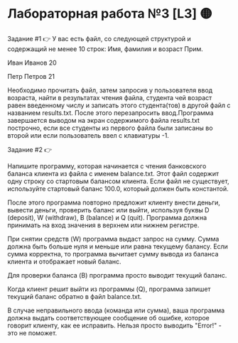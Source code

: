 # Лабораторная работа №3 [L3] 🟡

Задание #1 👉 У вас есть файл, со следующей структурой и содержащий не менее 10 строк: Имя, фамилия  и возраст
Прим.

Иван Иванов 20

Петр Петров 21

Необходимо прочитать файл, затем запросив у пользователя ввод возраста, найти в результатах чтения файла,
студента чей возраст равен введенному числу и записать этого студента(тов) в другой файл с названием results.txt. 
После этого перезапросить ввод.Программа завершается выводом на экран содержимого файла results.txt построчно, 
если все студенты из первого файла были записаны во второй или если пользователь ввел с клавиатуры -1.

Задание #2 👉 

Напишите программу, которая начинается с чтения банковского баланса клиента из файла с именем balance.txt. 
Этот файл содержит одну строку со стартовым балансом клиента. Если файл не существует, 
используйте стартовый баланс 100.0, который должен быть константой.

После этого программа повторно предложит клиенту внести деньги, вывести деньги, проверить баланс или выйти, 
используя буквы D (deposit), W (withdraw), B (balance) и Q (quit). 
Программа должна принимать на вход значения в верхнем или нижнем регистре.

При снятии средств (W) программа выдаст запрос на сумму. 
Сумма должна быть больше нуля и меньше или равна текущему балансу. Если сумма корректна, 
то программа вычитает сумму вывода из баланса клиента и отображает новый баланс.

Для проверки баланса (B) программа просто выводит текущий баланс.

Когда клиент решит выйти из программы (Q), программа запишет текущий баланс обратно в файл balance.txt.

В случае неправильного ввода (команда или сумма), ваша программа должна выдать соответствующее сообщение об ошибке, 
которое говорит клиенту, как ее исправить. Нельзя просто выводить "Error!" - это не поможет.
